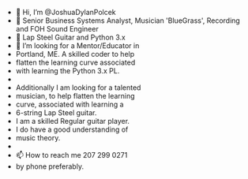 - 👋 Hi, I’m @JoshuaDylanPolcek
- 👀 Senior Business Systems Analyst, 
     Musician 'BlueGrass',
     Recording and FOH Sound Engineer
- 🌱 Lap Steel Guitar and Python 3.x
- 💞️ I’m looking for a Mentor/Educator in
-    Portland, ME. A skilled coder to help
-    flatten the learning curve associated
-    with learning the Python 3.x PL.
-    
-    Additionally I am looking for a talented 
-    musician, to help flatten the learning
-    curve, associated with learning a
-    6-string Lap Steel guitar.
-    I am a skilled Regular guitar player.
-    I do have a good understanding of
-    music theory.
-    
- 📫 How to reach me 207 299 0271
-    by phone preferably.

<!---
JoshuaDylanPolcek/JoshuaDylanPolcek is a ✨ special ✨ repository because its `README.md` (this file) appears on your GitHub profile.
You can click the Preview link to take a look at your changes.
--->
